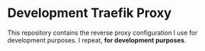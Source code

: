 # Development Traefik Proxy
This repository contains the reverse proxy configuration I use for development purposes. I repeat, **for development purposes**.
